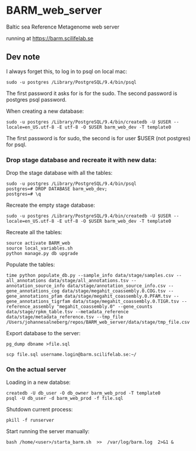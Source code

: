 # BARM_web_server
Baltic sea Reference Metagenome web server

running at https://barm.scilifelab.se

## Dev note
I always forget this, to log in to psql on local mac:

    sudo -u postgres /Library/PostgreSQL/9.4/bin/psql

The first password it asks for is for the sudo. The second password is postgres psql password.

When creating a new database:

    sudo -u postgres /Library/PostgreSQL/9.4/bin/createdb -U $USER --locale=en_US.utf-8 -E utf-8 -O $USER barm_web_dev -T template0

The first password is for sudo, the second is for user $USER (not postgres) for psql.


### Drop stage database and recreate it with new data:
Drop the stage database with all the tables:

    sudo -u postgres /Library/PostgreSQL/9.4/bin/psql
    postgres=# DROP DATABASE barm_web_dev;
    postgres=# \q

Recreate the empty stage database:

    sudo -u postgres /Library/PostgreSQL/9.4/bin/createdb -U $USER --locale=en_US.utf-8 -E utf-8 -O $USER barm_web_dev -T template0

Recreate all the tables:

    source activate BARM_web
    source local_variables.sh
    python manage.py db upgrade

Populate the tables:

    time python populate_db.py --sample_info data/stage/samples.csv --all_annotations data/stage/all_annotations.tsv --annotation_source_info data/stage/annotation_source_info.csv --gene_annotations_cog data/stage/megahit_coassembly.0.COG.tsv --gene_annotations_pfam data/stage/megahit_coassembly.0.PFAM.tsv --gene_annotations_tigrfam data/stage/megahit_coassembly.0.TIGR.tsv --reference_assembly "megahit_coassembly.0" --gene_counts data/stage/rpkm_table.tsv --metadata_reference data/stage/metadata_reference.tsv --tmp_file /Users/johannesalneberg/repos/BARM_web_server/data/stage/tmp_file.csv


Export database to the server:

    pg_dump dbname >file.sql

    scp file.sql username.login@barm.scilifelab.se:~/

### On the actual server
Loading in a new databse:

    createdb -U db_user -O db_owner barm_web_prod -T template0
    psql -U db_user -d barm_web_prod -f file.sql

Shutdown current process:

    pkill -f runserver

Start running the server manually:

    bash /home/<user>/starta_barm.sh  >>  /var/log/barm.log  2>&1 &


